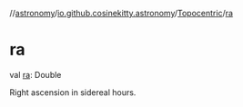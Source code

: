 //[astronomy](../../../index.md)/[io.github.cosinekitty.astronomy](../index.md)/[Topocentric](index.md)/[ra](ra.md)

# ra

val [ra](ra.md): Double

Right ascension in sidereal hours.

